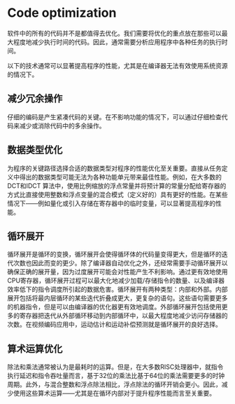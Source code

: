 # Code optimization
软件中的所有的代码并不是都值得去优化。我们需要将优化的重点放在那些可以最大程度地减少执行时间的代码。因此，通常需要分析应用程序中各种任务的执行时间。

以下的技术通常可以显著提高程序的性能，尤其是在编译器无法有效使用系统资源的情况下。

## 减少冗余操作
仔细的编码是产生紧凑代码的关键。在不影响功能的情况下，可以通过仔细检查代码来减少或消除代码中的多余操作。

## 数据类型优化
为程序的关键路径选择合适的数据类型对程序的性能优化至关重要。直接从任务定义中得出的数据类型可能无法为各种功能单元带来最佳性能。例如，在大多数的DCT和IDCT
算法中，使用比例缩放的浮点常量并将预计算的常量分配给寄存器的方式比直接使用整数和浮点变量的混合模式（定义好的）具有更好的性能。在某些情况下——例如量化或引入存储在寄存器中的临时变量，可以显著提高程序的性能。

## 循环展开
循环展开是循环的变换，循环展开会使得循环体的代码量变得更大，但是循环的迭代次数也因此而变的更少。除了编译器自动优化之外，还经常需要手动循环展开以确保正确的展开量，因为过度展开可能会对性能产生不利影响。通过更有效地使用CPU寄存器，循环展开过程可以最大化地减少加载/存储指令的数量、以及编译器效率低下的指令调度所引起的数据危害。循环展开有两种类型：内部和外部。内部展开包括将最内层循环的某些迭代折叠成更大，更复杂的语句。这些语句需要更多的机器指令，但是可以由编译器的优化器更有效地调度。外部循环展开包括使用更多的寄存器把迭代从外部循环移动到内部循环中，以最大程度地减少访问存储器的次数。在视频编码应用中，运动估计和运动补偿预测就是循环展开的良好选择。

## 算术运算优化
除法和乘法通常被认为是最耗时的运算。但是，在大多数RISC处理器中，就指令执行延迟和指令吞吐量而言，基于32位的乘法比基于64位的乘法需要更多的时钟周期。此外，与混合整数和浮点除法相比，浮点除法的循环开销会更小。因此，减少使用这些算术运算——尤其是在循环内部对于提升程序性能而言至关重要。